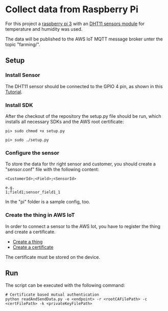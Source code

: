 # Collect data from Raspberry Pi

For this project a [raspberry pi 3](https://www.raspberrypi.org/products/raspberry-pi-3-model-b/) with an [DHT11 sensors module](http://www.uugear.com/portfolio/dht11-humidity-temperature-sensor-module/) for temperature and humidity was used.

The data will be published to the AWS IoT MQTT message broker unter the topic "farming/<senosrId>".

## Setup

### Install Sensor
The DHT11 sensor should be connected to the GPIO 4 pin, as shown in this [Tutorial](http://www.uugear.com/portfolio/dht11-humidity-temperature-sensor-module/). 

### Install SDK
After the checkout of the repository the setup.py file should be run, which installs all necessary SDKs and the AWS root certificate:
```Shell
pi> sudo chmod +x setup.py

pi> sudo ./setup.py
```

### Configure the sensor
To store the data for thr right sensor and customer, you should create a "sensor.conf" file with the following content:
```
<CustomerId>;<Field>;<SensorId>

e.g.
1;field1;sensor_field1_1
```
In the "pi" folder is a sample config, too.

### Create the thing in AWS IoT
In order to connect a sensor to the AWS Iot, you have to register the thing and create a certificate.
* [Create a thing](http://docs.aws.amazon.com/iot/latest/developerguide/register-device.html)
* [Create a certificate](http://docs.aws.amazon.com/iot/latest/developerguide/create-device-certificate.html)

The certificate must be stored on the device.

## Run
The script can be executed with the following command:
```Shell
# Certificate based mutual authentication
python readAndSendData.py -e <endpoint> -r <rootCAFilePath> -c <certFilePath> -k <privateKeyFilePath>
```
